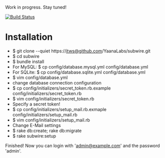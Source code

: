 Work in progress. Stay tuned!

[![Build Status](https://secure.travis-ci.org/YaanaLabs/subwire.png?branch=master)](http://travis-ci.org/#!/YaanaLabs/subwire)


Installation
============
* $ git clone --quiet https://itws@github.com/YaanaLabs/subwire.git
* $ cd subwire
* $ bundle install
* For MySQL: $ cp config/database.mysql.yml config/database.yml
* For SQLite: $ cp config/database.sqlite.yml config/database.yml
* $ vim config/database.yml
* change database connection configuration
* $ cp config/initializers/secret_token.rb.example config/initializers/secret_token.rb
* $ vim config/initializers/secret_token.rb
* Specify a secret token!
* $ cp config/initializers/setup_mail.rb.exmaple config/initializers/setup_mail.rb
* $ vim config/initializers/setup_mail.rb
* Change E-Mail settings
* $ rake db:create; rake db:migrate
* $ rake subwire:setup

Finished! Now you can login with 'admin@example.com' and the password 'admin'.
